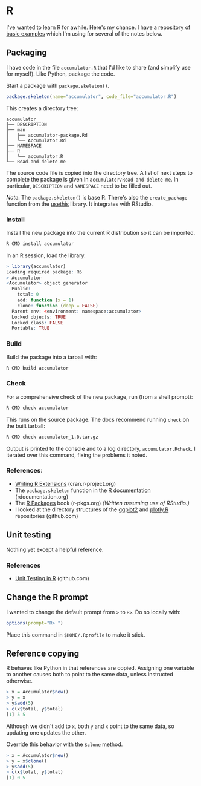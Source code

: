# R

I've wanted to learn R for awhile.
Here's my chance.
I have a [repository of basic examples](https://github.com/mdpiper/r-examples)
which I'm using for several of the notes below.

## Packaging

I have code in the file `accumulator.R` that I'd like to share
(and simplify use for myself).
Like Python, package the code.

Start a package with `package.skeleton()`.
```R
package.skeleton(name="accumulator", code_file="accumulator.R")
```
This creates a directory tree:
```console
accumulator
├── DESCRIPTION
├── man
│   ├── accumulator-package.Rd
│   └── Accumulator.Rd
├── NAMESPACE
├── R
│   └── accumulator.R
└── Read-and-delete-me
```
The source code file is copied into the directory tree.
A list of next steps to complete the package is given in
`accumulator/Read-and-delete-me`.
In particular, `DESCRIPTION` and `NAMESPACE` need to be filled out.

*Note*: The `package.skeleton()` is base R.
There's also the `create_package` function 
from the [usethis](https://usethis.r-lib.org/reference/create_package.html) library.
It integrates with RStudio.

### Install

Install the new package into the current R distribution so it can be imported.
```bash
R CMD install accumulator
```

In an R session, load the library.
```R
> library(accumulator)
Loading required package: R6
> Accumulator
<Accumulator> object generator
  Public:
    total: 0
    add: function (x = 1) 
    clone: function (deep = FALSE) 
  Parent env: <environment: namespace:accumulator>
  Locked objects: TRUE
  Locked class: FALSE
  Portable: TRUE
```

### Build

Build the package into a tarball with:
```bash
R CMD build accumulator
```

### Check

For a comprehensive check of the new package, run (from a shell prompt):
```bash
R CMD check accumulator
```
This runs on the source package.
The docs recommend running `check` on the built tarball:
```bash
R CMD check accumulator_1.0.tar.gz
```
Output is printed to the console and to a log directory, `accumulator.Rcheck`.
I iterated over this command, fixing the problems it noted.

### References:

* [Writing R Extensions](https://cran.r-project.org/doc/manuals/R-exts.html) (cran.r-project.org)
* The `package.skeleton` function in the [R documentation](https://www.rdocumentation.org/packages/utils/versions/3.6.2/topics/package.skeleton) (rdocumentation.org)
* The [R Packages](https://r-pkgs.org/) book (r-pkgs.org) *(Written assuming use of RStudio.)*
* I looked at the directory structures of the [ggplot2](https://github.com/tidyverse/ggplot2) and [plotly.R](https://github.com/plotly/plotly.R) repositories (github.com)

## Unit testing

Nothing yet except a helpful reference.

### References

* [Unit Testing in R](https://github.com/bradleyboehmke/unit-testing-r) (github.com)

## Change the R prompt

I wanted to change the default prompt from `>` to `R>`.
Do so locally with:
```R
options(prompt="R> ")
```

Place this command in `$HOME/.Rprofile` to make it stick.

## Reference copying

R behaves like Python in that references are copied.
Assigning one variable to another causes both to point to the same data,
unless instructed otherwise.
```R
> x = Accumulator$new()
> y = x
> y$add(5)
> c(x$total, y$total)
[1] 5 5
```
Although we didn't add to `x`,
both `y` and `x` point to the same data,
so updating one updates the other.

Override this behavior with the `$clone` method.
```R
> x = Accumulator$new()
> y = x$clone()
> y$add(5)
> c(x$total, y$total)
[1] 0 5
```

